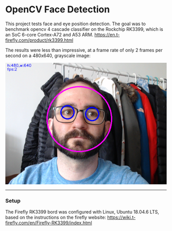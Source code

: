 # OpenCV Face Detection  

This project tests face and eye position detection. The goal was to benchmark opencv 4 cascade classifier on the Rockchip RK3399, which is an SoC 6-core Cortex-A72 and A53 ARM. 
https://en.t-firefly.com/product/rk3399.html

The results were less than impressive, at a frame rate of only 2 frames per second on a 480x640, grayscale image:

![Image showing face detection, with a frame rate in the top corner showing 2 fps](Images/Capture%20-%20Face%20detection_screenshot_26.06.2022.png "OpenCV cascade classifier face detect FPS")

----
### Setup 
The Firefly RK3399 bord was configured with Linux, Ubuntu 18.04.6 LTS, based on the instructions on the firefly website:
https://wiki.t-firefly.com/en/Firefly-RK3399/index.html

